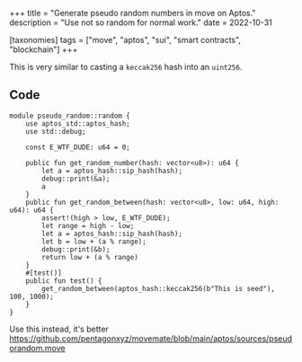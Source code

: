 +++
title = "Generate pseudo random numbers in move on Aptos."
description = "Use not so random for normal work."
date = 2022-10-31

[taxonomies]
tags = ["move", "aptos", "sui", "smart contracts", "blockchain"]
+++

This is very similar to casting a `keccak256` hash into an `uint256`.

## Code

```move
module pseudo_random::random {
    use aptos_std::aptos_hash;
    use std::debug;

    const E_WTF_DUDE: u64 = 0;

    public fun get_random_number(hash: vector<u8>): u64 {
        let a = aptos_hash::sip_hash(hash);
        debug::print(&a);
        a
    }
    public fun get_random_between(hash: vector<u8>, low: u64, high: u64): u64 {
        assert!(high > low, E_WTF_DUDE);
        let range = high - low;
        let a = aptos_hash::sip_hash(hash);
        let b = low + (a % range);
        debug::print(&b);
        return low + (a % range)
    }
    #[test()]
    public fun test() {
        get_random_between(aptos_hash::keccak256(b"This is seed"), 100, 1000);
    }
}
```

Use this instead, it's better https://github.com/pentagonxyz/movemate/blob/main/aptos/sources/pseudorandom.move
